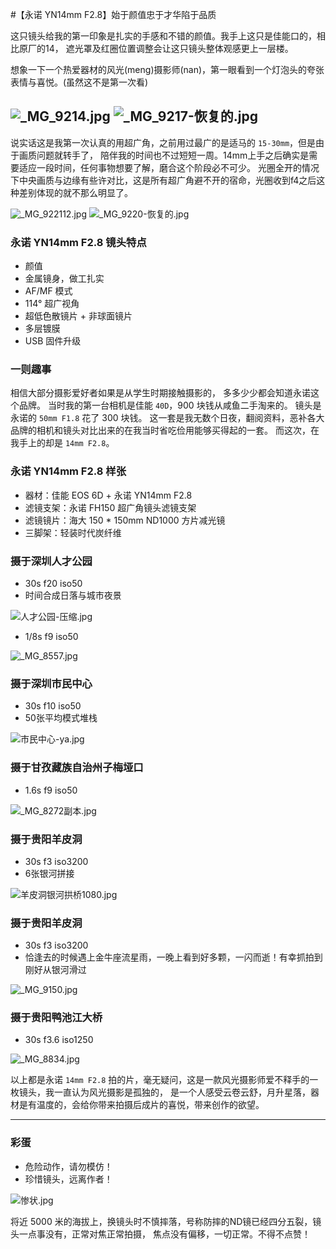#【永诺 YN14mm F2.8】始于颜值忠于才华陷于品质


这只镜头给我的第一印象是扎实的手感和不错的颜值。我手上这只是佳能口的，相比原厂的14，
遮光罩及红圈位置调整会让这只镜头整体观感更上一层楼。

想象一下一个热爱器材的风光(meng)摄影师(nan)，第一眼看到一个灯泡头的夸张表情与喜悦。(虽然这不是第一次看)

![_MG_9214.jpg](http://ww1.sinaimg.cn/large/a760927bgy1gkxza5dmxgj2240240npe.jpg)
![_MG_9217-恢复的.jpg](http://ww1.sinaimg.cn/large/a760927bgy1gkxza5n03uj22402404qr.jpg)
---

说实话这是我第一次认真的用超广角，之前用过最广的是适马的 `15-30mm`，但是由于画质问题就转手了，
陪伴我的时间也不过短短一周。14mm上手之后确实是需要适应一段时间，任何事物想要了解，磨合这个阶段必不可少。
光圈全开的情况下中央画质与边缘有些许对比，这是所有超广角避不开的宿命，光圈收到f4之后这种差别体现的就不那么明显了。

![_MG_922112.jpg](http://ww1.sinaimg.cn/large/a760927bgy1gkxza4pt0pj2240240e82.jpg)
![_MG_9220-恢复的.jpg](http://ww1.sinaimg.cn/large/a760927bgy1gkxza60jkcj2240240b2a.jpg)


### 永诺 YN14mm F2.8 镜头特点
- 颜值
- 金属镜身，做工扎实
- AF/MF 模式
- 114° 超广视角
- 超低色散镜片 + 非球面镜片
- 多层镀膜
- USB 固件升级

### 一则趣事

相信大部分摄影爱好者如果是从学生时期接触摄影的，
多多少少都会知道永诺这个品牌。
当时我的第一台相机是佳能 `40D`，900 块钱从咸鱼二手淘来的。
镜头是永诺的 `50mm F1.8` 花了 300 块钱。
这一套是我无数个日夜，翻阅资料，恶补各大品牌的相机和镜头对比出来的在我当时省吃俭用能够买得起的一套。
而这次，在我手上的却是 `14mm F2.8`。

### 永诺 YN14mm F2.8 样张

- 器材：佳能 EOS 6D + 永诺 YN14mm F2.8
- 滤镜支架：永诺 FH150 超广角镜头滤镜支架
- 滤镜镜片：海大 150 * 150mm ND1000 方片减光镜
- 三脚架：轻装时代炭纤维

### 摄于深圳人才公园
- 30s f20 iso50
- 时间合成日落与城市夜景

![人才公园-压缩.jpg](http://ww1.sinaimg.cn/large/a760927bgy1gkiynlsbmwj218z0u07wh.jpg)

- 1/8s f9 iso50

![_MG_8557.jpg](http://ww1.sinaimg.cn/large/a760927bgy1gkiyn4cqguj23yv28d7wn.jpg)

### 摄于深圳市民中心
- 30s f10 iso50
- 50张平均模式堆栈

![市民中心-ya.jpg](http://ww1.sinaimg.cn/large/a760927bgy1gkiynvwdm7j21900u0kjf.jpg)

### 摄于甘孜藏族自治州子梅垭口
- 1.6s f9 iso50

![_MG_8272副本.jpg](http://ww1.sinaimg.cn/large/a760927bgy1gkiymih6qoj23jz2dcb2h.jpg)

### 摄于贵阳羊皮洞
- 30s f3 iso3200
- 6张银河拼接

![羊皮洞银河拱桥1080.jpg](http://ww1.sinaimg.cn/large/a760927bgy1gks90563p9j21hc0u0hdu.jpg)

### 摄于贵阳羊皮洞
- 30s f3 iso3200
- 恰逢去的时候遇上金牛座流星雨，一晚上看到好多颗，一闪而逝！有幸抓拍到刚好从银河滑过

![_MG_9150.jpg](http://ww1.sinaimg.cn/large/a760927bgy1gks9pi8idnj230k1v84qu.jpg)

### 摄于贵阳鸭池江大桥
- 30s f3.6 iso1250

![_MG_8834.jpg](http://ww1.sinaimg.cn/large/a760927bgy1gkvr25d554j22q11tdu10.jpg)

以上都是永诺 `14mm F2.8` 拍的片，毫无疑问，这是一款风光摄影师爱不释手的一枚镜头，我一直认为风光摄影是孤独的，
是一个人感受云卷云舒，月升星落，器材是有温度的，会给你带来拍摄后成片的喜悦，带来创作的欲望。


---

### 彩蛋

- 危险动作，请勿模仿！
- 珍惜镜头，远离作者！

![惨状.jpg](http://ww1.sinaimg.cn/large/a760927bgy1gkj1lqe4c6j211g1kwu0y.jpg)

将近 5000 米的海拔上，换镜头时不慎摔落，号称防摔的ND镜已经四分五裂，镜头一点事没有，正常对焦正常拍摄，
焦点没有偏移，一切正常。不得不点赞！

